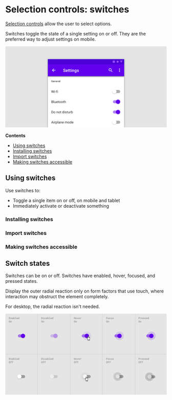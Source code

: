 <!--docs:
title: "Material selection controls: Switches"
layout: detail
section: components
excerpt: "Selection controls allow the user to select options."
iconId: 
path: /catalog/SelectionControlSwitches/
-->

# Selection controls: switches

[Selection controls](https://material.io/components/selection-controls#usage) allow the user to select options.

Switches toggle the state of a single setting on or off. They are the preferred way to adjust settings on mobile.

![Switch hero example for menu options](assets/switch-hero.png)

**Contents**

* [Using switches](#using-radio-buttons)
* [Installing switches](#installing-radio-buttons)
* [Import switches](#import-radio-buttons)
* [Making switches accessible](#making-radio-buttons-accessible)

## Using switches

Use switches to:

* Toggle a single item on or off, on mobile and tablet
* Immediately activate or deactivate something

### Installing switches

### Import switches

### Making switches accessible

## Switch states

Switches can be on or off. Switches have enabled, hover, focused, and pressed states.

Display the outer radial reaction only on form factors that use touch, where interaction may obstruct the element completely.

For desktop, the radial reaction isn't needed.

![Switch states in an array. Columns are enabled, disabled, hover, focused, pressed. Rows are on or off](assets/switch-states.png)

